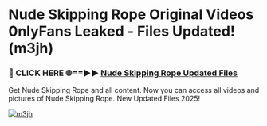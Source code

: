 # Nude Skipping Rope Original Videos 0nlyFans Leaked - Files Updated! (m3jh)

<h3>🔴 CLICK HERE 🌐==►► <a href="https://tinyurl.com/5h6xmrr3" rel="nofollow">Nude Skipping Rope Updated Files</a></h3>

Get Nude Skipping Rope and all content. Now you can access all videos and pictures of Nude Skipping Rope. New Updated Files 2025!

[![m3jh](https://i.imgur.com/KVD873Z.gif)](https://tinyurl.com/5h6xmrr3)
